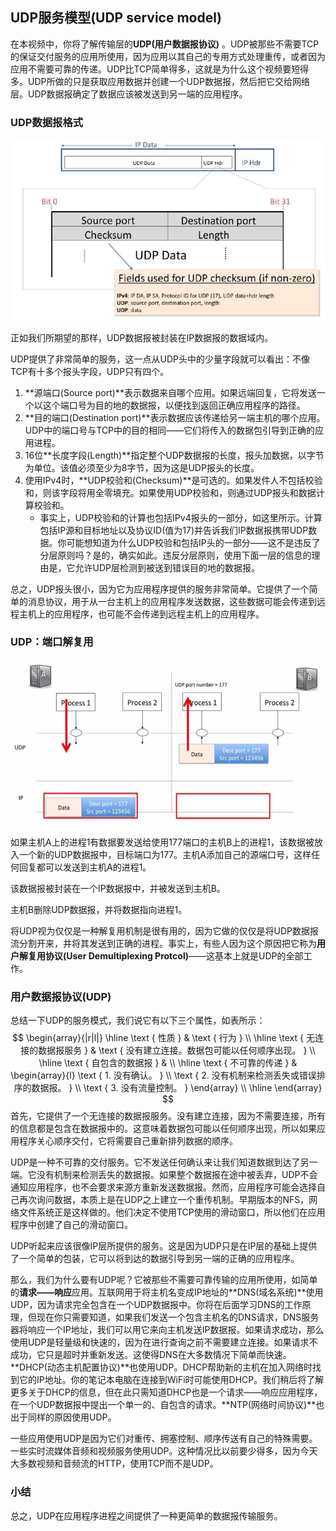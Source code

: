 ## UDP服务模型(UDP service model)

在本视频中，你将了解传输层的**UDP(用户数据报协议)** 。UDP被那些不需要TCP的保证交付服务的应用所使用，因为应用以其自己的专用方式处理重传，或者因为应用不需要可靠的传递。UDP比TCP简单得多，这就是为什么这个视频要短得多。UDP所做的只是获取应用数据并创建一个UDP数据报，然后把它交给网络层。UDP数据报确定了数据应该被发送到另一端的应用程序。



### UDP数据报格式

![](../.gitbook/Unit2-Transport/2.3/1.jpg)

正如我们所期望的那样，UDP数据报被封装在IP数据报的数据域内。

UDP提供了非常简单的服务，这一点从UDP头中的少量字段就可以看出：不像TCP有十多个报头字段，UDP只有四个。

1. **源端口(Source port)**表示数据来自哪个应用。如果远端回复，它将发送一个以这个端口号为目的地的数据报，以便找到返回正确应用程序的路径。
2. **目的端口(Destination port)**表示数据应该传递给另一端主机的哪个应用。UDP中的端口号与TCP中的目的相同——它们将传入的数据包引导到正确的应用进程。
3. 16位**长度字段(Length)**指定整个UDP数据报的长度，报头加数据，以字节为单位。该值必须至少为8字节，因为这是UDP报头的长度。
4. 使用IPv4时，**UDP校验和(Checksum)**是可选的。如果发件人不包括校验和，则该字段将用全零填充。如果使用UDP校验和，则通过UDP报头和数据计算校验和。
   - 事实上，UDP校验和的计算也包括IPv4报头的一部分，如这里所示。计算包括IP源和目标地址以及协议ID(值为17)并告诉我们IP数据报携带UDP数据。你可能想知道为什么UDP校验和包括IP头的一部分——这不是违反了分层原则吗？是的，确实如此。违反分层原则，使用下面一层的信息的理由是，它允许UDP层检测到被送到错误目的地的数据报。

总之，UDP报头很小，因为它为应用程序提供的服务非常简单。它提供了一个简单的消息协议，用于从一台主机上的应用程序发送数据，这些数据可能会传递到远程主机上的应用程序，也可能不会传递到远程主机上的应用程序。



### UDP：端口解复用

![](../.gitbook/Unit2-Transport/2.3/2.jpg)

如果主机A上的进程1有数据要发送给使用177端口的主机B上的进程1，该数据被放入一个新的UDP数据报中，目标端口为177。主机A添加自己的源端口号，这样任何回复都可以发送到主机A的进程1。

该数据报被封装在一个IP数据报中，并被发送到主机B。

主机B删除UDP数据报，并将数据指向进程1。

将UDP视为仅仅是一种解复用机制是很有用的，因为它做的仅仅是将UDP数据报流分割开来，并将其发送到正确的进程。事实上，有些人因为这个原因把它称为**用户解复用协议(User Demultiplexing Protcol)**——这基本上就是UDP的全部工作。



### 用户数据报协议(UDP)

总结一下UDP的服务模式，我们说它有以下三个属性，如表所示：
$$
\begin{array}{|r|l|}
\hline \text { 性质 } & \text { 行为 } \\
\hline \text { 无连接的数据报服务 } & \text { 没有建立连接。数据包可能以任何顺序出现。 } \\
\hline \text { 自包含的数据报 } &  \\
\hline \text { 不可靠的传递 } & \begin{array}{l}
\text { 1. 没有确认。 } \\
\text { 2. 没有机制来检测丢失或错误排序的数据报。 } \\
\text { 3. 没有流量控制。 } 
\end{array} \\
\hline
\end{array}
$$
首先，它提供了一个无连接的数据报服务。没有建立连接，因为不需要连接，所有的信息都是包含在数据报中的。这意味着数据包可能以任何顺序出现，所以如果应用程序关心顺序交付，它将需要自己重新排列数据的顺序。

UDP是一种不可靠的交付服务。它不发送任何确认来让我们知道数据到达了另一端。它没有机制来检测丢失的数据报。如果整个数据报在途中被丢弃，UDP不会通知应用程序，也不会要求来源方重新发送数据报。然而，应用程序可能会选择自己再次询问数据，本质上是在UDP之上建立一个重传机制。早期版本的NFS，网络文件系统正是这样做的。他们决定不使用TCP使用的滑动窗口，所以他们在应用程序中创建了自己的滑动窗口。

UDP听起来应该很像IP层所提供的服务。这是因为UDP只是在IP层的基础上提供了一个简单的包装，它可以将到达的数据引导到另一端的正确的应用程序。

那么，我们为什么要有UDP呢？它被那些不需要可靠传输的应用所使用，如简单的**请求——响应**应用。互联网用于将主机名变成IP地址的**DNS(域名系统)**使用UDP，因为请求完全包含在一个UDP数据报中。你将在后面学习DNS的工作原理，但现在你只需要知道，如果我们发送一个包含主机名的DNS请求，DNS服务器将响应一个IP地址，我们可以用它来向主机发送IP数据报。如果请求成功，那么使用UDP是轻量级和快速的，因为在进行查询之前不需要建立连接。如果请求不成功，它只是超时并重新发送。这使得DNS在大多数情况下简单而快速。**DHCP(动态主机配置协议)**也使用UDP。DHCP帮助新的主机在加入网络时找到它的IP地址。你的笔记本电脑在连接到WiFi时可能使用DHCP。我们稍后将了解更多关于DHCP的信息，但在此只需知道DHCP也是一个请求——响应应用程序，在一个UDP数据报中提出一个单一的、自包含的请求。**NTP(网络时间协议)**也出于同样的原因使用UDP。

一些应用使用UDP是因为它们对重传、拥塞控制、顺序传送有自己的特殊需要。一些实时流媒体音频和视频服务使用UDP。这种情况比以前要少得多，因为今天大多数视频和音频流的HTTP，使用TCP而不是UDP。



### 小结

总之，UDP在应用程序进程之间提供了一种更简单的数据报传输服务。

